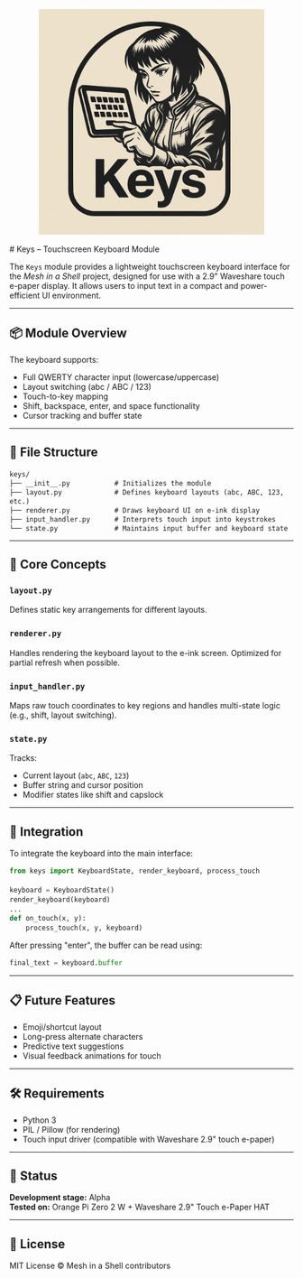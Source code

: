 <p align="center">
  <img src="../../../assets/keys.png" alt="Keys Logo" width="400">
</p>
# Keys – Touchscreen Keyboard Module

The `Keys` module provides a lightweight touchscreen keyboard interface for the *Mesh in a Shell* project, designed for use with a 2.9" Waveshare touch e-paper display. It allows users to input text in a compact and power-efficient UI environment.

---

## 📦 Module Overview

The keyboard supports:
- Full QWERTY character input (lowercase/uppercase)
- Layout switching (abc / ABC / 123)
- Touch-to-key mapping
- Shift, backspace, enter, and space functionality
- Cursor tracking and buffer state

---

## 📁 File Structure

```
keys/
├── __init__.py           # Initializes the module
├── layout.py             # Defines keyboard layouts (abc, ABC, 123, etc.)
├── renderer.py           # Draws keyboard UI on e-ink display
├── input_handler.py      # Interprets touch input into keystrokes
└── state.py              # Maintains input buffer and keyboard state
```

---

## 🧠 Core Concepts

### `layout.py`
Defines static key arrangements for different layouts.

### `renderer.py`
Handles rendering the keyboard layout to the e-ink screen. Optimized for partial refresh when possible.

### `input_handler.py`
Maps raw touch coordinates to key regions and handles multi-state logic (e.g., shift, layout switching).

### `state.py`
Tracks:
- Current layout (`abc`, `ABC`, `123`)
- Buffer string and cursor position
- Modifier states like shift and capslock

---

## 🔌 Integration

To integrate the keyboard into the main interface:

```python
from keys import KeyboardState, render_keyboard, process_touch

keyboard = KeyboardState()
render_keyboard(keyboard)
...
def on_touch(x, y):
    process_touch(x, y, keyboard)
```

After pressing "enter", the buffer can be read using:
```python
final_text = keyboard.buffer
```

---

## 📋 Future Features

- Emoji/shortcut layout
- Long-press alternate characters
- Predictive text suggestions
- Visual feedback animations for touch

---

## 🛠 Requirements

- Python 3
- PIL / Pillow (for rendering)
- Touch input driver (compatible with Waveshare 2.9" touch e-paper)

---

## 🧪 Status

**Development stage:** Alpha  
**Tested on:** Orange Pi Zero 2 W + Waveshare 2.9" Touch e-Paper HAT

---

## 📄 License

MIT License © Mesh in a Shell contributors

